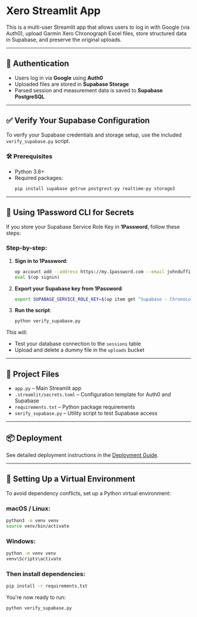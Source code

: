 
# Xero Streamlit App

This is a multi-user Streamlit app that allows users to log in with Google (via Auth0), upload Garmin Xero Chronograph Excel files, store structured data in Supabase, and preserve the original uploads.

---

## 🔐 Authentication

- Users log in via **Google** using **Auth0**
- Uploaded files are stored in **Supabase Storage**
- Parsed session and measurement data is saved to **Supabase PostgreSQL**

---

## ✅ Verify Your Supabase Configuration

To verify your Supabase credentials and storage setup, use the included `verify_supabase.py` script.

### 🛠 Prerequisites

- Python 3.8+
- Required packages:
  ```bash
  pip install supabase gotrue postgrest-py realtime-py storage3
  ```

---

## 🔑 Using 1Password CLI for Secrets

If you store your Supabase Service Role Key in **1Password**, follow these steps:

### Step-by-step:

1. **Sign in to 1Password**:
   ```bash
   op account add --address https://my.1password.com --email johnduffie91@gmail.com
   eval $(op signin)
   ```

2. **Export your Supabase key from 1Password**:
   ```bash
   export SUPABASE_SERVICE_ROLE_KEY=$(op item get "Supabase - ChronoLog" --vault "Private" --field "service_role secret")
   ```

3. **Run the script**:
   ```bash
   python verify_supabase.py
   ```

This will:
- Test your database connection to the `sessions` table
- Upload and delete a dummy file in the `uploads` bucket

---

## 🔧 Project Files

- `app.py` – Main Streamlit app
- `.streamlit/secrets.toml` – Configuration template for Auth0 and Supabase
- `requirements.txt` – Python package requirements
- `verify_supabase.py` – Utility script to test Supabase access

---

## 📦 Deployment

See detailed deployment instructions in the [Deployment Guide](#).


---

## 🧪 Setting Up a Virtual Environment

To avoid dependency conflicts, set up a Python virtual environment:

### macOS / Linux:
```bash
python3 -m venv venv
source venv/bin/activate
```

### Windows:
```bash
python -m venv venv
venv\Scripts\activate
```

### Then install dependencies:
```bash
pip install -r requirements.txt
```

You're now ready to run:
```bash
python verify_supabase.py
```
